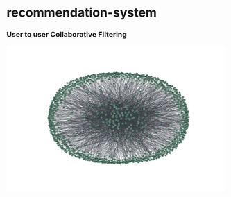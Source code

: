 # recommendation-system

### User to user Collaborative Filtering
![User to User relationship](./images/users_relationship.png)